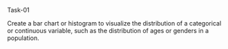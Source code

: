 Task-01

Create a bar chart or histogram to visualize the distribution of a categorical or continuous variable, such as the distribution of ages or genders in a population.
